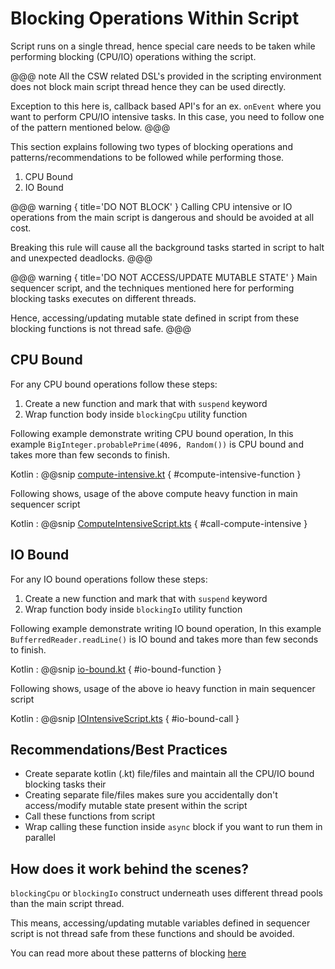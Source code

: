 # Blocking Operations Within Script

Script runs on a single thread, hence special care needs to be taken while performing blocking (CPU/IO) operations withing the script.

@@@ note
All the CSW related DSL's provided in the scripting environment does not block main script thread hence they can be used directly.

Exception to this here is, callback based API's for an ex. `onEvent` where you want to perform CPU/IO intensive tasks.
In this case, you need to follow one of the pattern mentioned below.
@@@

This section explains following two types of blocking operations and patterns/recommendations to be followed while performing those.

1. CPU Bound
1. IO Bound

@@@ warning { title='DO NOT BLOCK' }
Calling CPU intensive or IO operations from the main script is dangerous and should be avoided at all cost.

Breaking this rule will cause all the background tasks started in script to halt and unexpected deadlocks.
@@@

@@@ warning { title='DO NOT ACCESS/UPDATE MUTABLE STATE' }
Main sequencer script, and the techniques mentioned here for performing blocking tasks executes on different threads.

Hence, accessing/updating mutable state defined in script from these blocking functions is not thread safe.
@@@

## CPU Bound

For any CPU bound operations follow these steps:

1. Create a new function and mark that with `suspend` keyword
2. Wrap function body inside `blockingCpu` utility function

Following example demonstrate writing CPU bound operation, 
In this example `BigInteger.probablePrime(4096, Random())` is CPU bound and takes more than few seconds to finish. 

Kotlin
:   @@snip [compute-intensive.kt](../../../../../../examples/src/main/kotlin/esw/ocs/scripts/examples/paradox/blocking/blocking.kt) { #compute-intensive-function }

Following shows, usage of the above compute heavy function in main sequencer script

Kotlin
:   @@snip [ComputeIntensiveScript.kts](../../../../../../examples/src/main/kotlin/esw/ocs/scripts/examples/paradox/blocking/ComputeIntensiveScript.kts) { #call-compute-intensive }

## IO Bound

For any IO bound operations follow these steps:

1. Create a new function and mark that with `suspend` keyword
2. Wrap function body inside `blockingIo` utility function

Following example demonstrate writing IO bound operation,
In this example `BufferredReader.readLine()` is IO bound and takes more than few seconds to finish.

Kotlin
:   @@snip [io-bound.kt](../../../../../../examples/src/main/kotlin/esw/ocs/scripts/examples/paradox/blocking/blocking.kt) { #io-bound-function }

Following shows, usage of the above io heavy function in main sequencer script

Kotlin
:   @@snip [IOIntensiveScript.kts](../../../../../../examples/src/main/kotlin/esw/ocs/scripts/examples/paradox/blocking/IOBoundScript.kts) { #io-bound-call }

## Recommendations/Best Practices

- Create separate kotlin (.kt) file/files and maintain all the CPU/IO bound blocking tasks their
- Creating separate file/files makes sure you accidentally don't access/modify mutable state present within the script 
- Call these functions from script
- Wrap calling these function inside `async` block if you want to run them in parallel

## How does it work behind the scenes?

`blockingCpu` or `blockingIo` construct underneath uses different thread pools than the main script thread.

This means, accessing/updating mutable variables defined in sequencer script is not thread safe from these functions and should be avoided.

You can read more about these patterns of blocking [here](https://elizarov.medium.com/blocking-threads-suspending-coroutines-d33e11bf4761)
